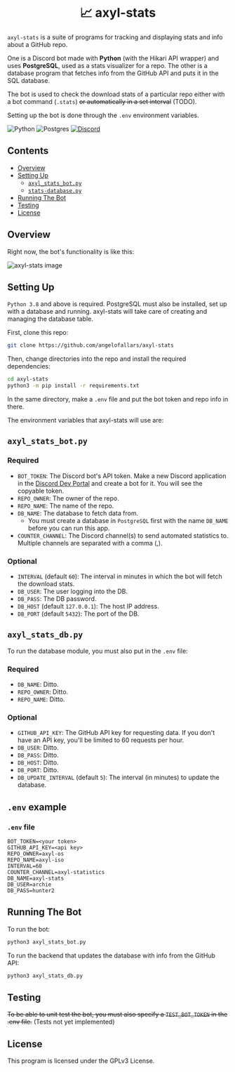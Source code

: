 <h1 align=center>📈 axyl-stats</h1>

`axyl-stats` is a suite of programs for tracking and displaying stats and info about a GitHub repo.

One is a Discord bot made with **Python** (with the Hikari API wrapper) and uses **PostgreSQL**,
used as a stats visualizer for a repo. The other is a database program that
fetches info from the GitHub API and puts it in the SQL database.

The bot is used to check the download stats of a particular repo either with a
bot command (`.stats`) ~~or automatically in a set interval~~ (TODO).

Setting up the bot is done through the `.env` environment variables.

![Python](https://img.shields.io/badge/python-%233776AB.svg?style=for-the-badge&logo=python&logoColor=white) ![Postgres](https://img.shields.io/badge/postgresql-%23316192.svg?style=for-the-badge&logo=postgresql&logoColor=white) [![Discord](https://img.shields.io/badge/hikari-%237289DA.svg?style=for-the-badge&logo=discord&logoColor=white)](https://www.hikari-py.dev/)

## Contents
- [Overview](#overview)
- [Setting Up](#setup)
  - [`axyl_stats_bot.py`](#axyl-bot)
  - [`stats-database.py`](#axyl-db)
- [Running The Bot](#run)
- [Testing](#testing)
- [License](#license)

<a id="overview"></a>
## Overview

Right now, the bot's functionality is like this:

![axyl-stats image](https://i.imgur.com/LNjFNpE.png)

<a id="setup"></a>
## Setting Up

`Python 3.8` and above is required. PostgreSQL must also be installed, set
up with a database and running. axyl-stats will take care of creating and
managing the database table.

First, clone this repo:

```bash
git clone https://github.com/angelofallars/axyl-stats
```

Then, change directories into the repo and install the required dependencies:

```bash
cd axyl-stats
python3 -m pip install -r requirements.txt
```

In the same directory, make a `.env` file and put the bot token and repo info
in there.

The environment variables that axyl-stats will use are:

<a id="axyl-bot"></a>
## `axyl_stats_bot.py`

### Required
- `BOT_TOKEN`: The Discord bot's API token. Make a new Discord application in
the [Discord Dev Portal](https://discord.com/developers) and create a bot for
it. You will see the copyable token.
- `REPO_OWNER`: The owner of the repo.
- `REPO_NAME`: The name of the repo.
- `DB_NAME`: The database to fetch data from.
  - You must create a database in `PostgreSQL` first with the name `DB_NAME` before you can run this app.
- `COUNTER_CHANNEL`: The Discord channel(s) to send automated statistics to. Multiple
channels are separated with a comma (,).

### Optional
- `INTERVAL` (default `60`): The interval in minutes in which the bot will fetch the download stats.
- `DB_USER`: The user logging into the DB.
- `DB_PASS`: The DB password.
- `DB_HOST` (default `127.0.0.1`): The host IP address.
- `DB_PORT` (default `5432`): The port of the DB.

<a id="axyl-db"></a>
## `axyl_stats_db.py`

To run the database module, you must also put in the `.env` file:

### Required

- `DB_NAME`: Ditto.
- `REPO_OWNER`: Ditto.
- `REPO_NAME`: Ditto.

### Optional

- `GITHUB_API_KEY`: The GitHub API key for requesting data. If you don't
have an API key, you'll be limited to 60 requests per hour.
- `DB_USER`: Ditto.
- `DB_PASS`: Ditto.
- `DB_HOST`: Ditto.
- `DB_PORT`: Ditto.
- `DB_UPDATE_INTERVAL` (default `5`): The interval (in minutes) to update the
database.

## `.env` example

### `.env` file

```env
BOT_TOKEN=<your token>
GITHUB_API_KEY=<api key>
REPO_OWNER=axyl-os
REPO_NAME=axyl-iso
INTERVAL=60
COUNTER_CHANNEL=axyl-statistics
DB_NAME=axyl-stats
DB_USER=archie
DB_PASS=hunter2
```

<a id="run"></a>
## Running The Bot

To run the bot:
```bash
python3 axyl_stats_bot.py
```

To run the backend that updates the database with info from the GitHub API:
```bash
python3 axyl_stats_db.py
```

## Testing

~~To be able to unit test the bot, you must also specify a `TEST_BOT_TOKEN` in the .env
file.~~ (Tests not yet implemented)

## License

This program is licensed under the GPLv3 License.
